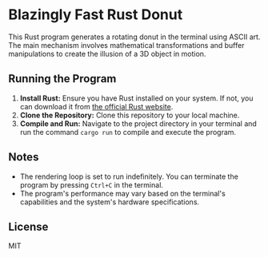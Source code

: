 # Blazingly Fast Rust Donut

This Rust program generates a rotating donut in the terminal using ASCII art. The main mechanism involves mathematical transformations and buffer manipulations to create the illusion of a 3D object in motion.

## Running the Program

1. **Install Rust:** Ensure you have Rust installed on your system. If not, you can download it from [the official Rust website](https://www.rust-lang.org/tools/install).
2. **Clone the Repository:** Clone this repository to your local machine.
3. **Compile and Run:** Navigate to the project directory in your terminal and run the command `cargo run` to compile and execute the program.

## Notes

- The rendering loop is set to run indefinitely. You can terminate the program by pressing `Ctrl+C` in the terminal.
- The program's performance may vary based on the terminal's capabilities and the system's hardware specifications.

## License

MIT
